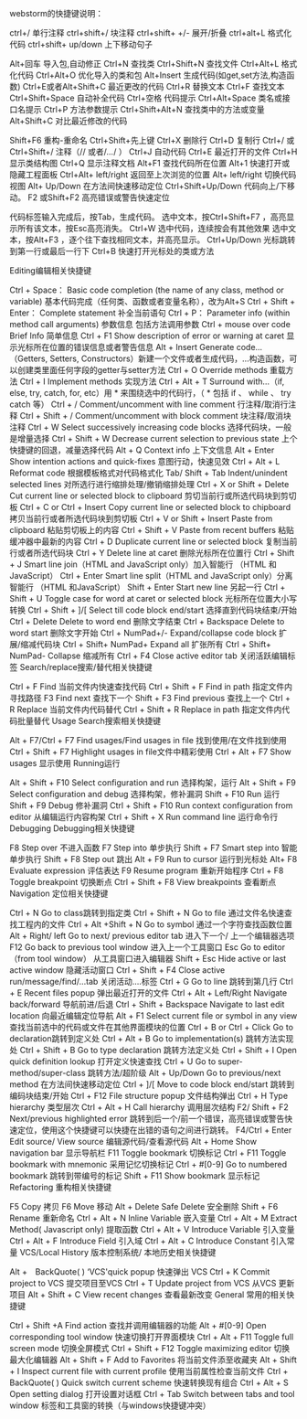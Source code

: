 webstorm的快捷键说明：


ctrl+/ 单行注释
ctrl+shift+/ 块注释
ctrl+shift+ +/- 展开/折叠
ctrl+alt+L 格式化代码
ctrl+shift+ up/down 上下移动句子

Alt+回车 导入包,自动修正
Ctrl+N 查找类
Ctrl+Shift+N 查找文件
Ctrl+Alt+L 格式化代码
Ctrl+Alt+O 优化导入的类和包
Alt+Insert 生成代码(如get,set方法,构造函数)
Ctrl+E或者Alt+Shift+C 最近更改的代码
Ctrl+R 替换文本
Ctrl+F 查找文本
Ctrl+Shift+Space 自动补全代码
Ctrl+空格 代码提示
Ctrl+Alt+Space 类名或接口名提示
Ctrl+P 方法参数提示
Ctrl+Shift+Alt+N 查找类中的方法或变量
Alt+Shift+C 对比最近修改的代码

Shift+F6 重构-重命名
Ctrl+Shift+先上键
Ctrl+X 删除行
Ctrl+D 复制行
Ctrl+/ 或 Ctrl+Shift+/ 注释（// 或者/*...*/ ）
Ctrl+J 自动代码
Ctrl+E 最近打开的文件
Ctrl+H 显示类结构图
Ctrl+Q 显示注释文档
Alt+F1 查找代码所在位置
Alt+1 快速打开或隐藏工程面板
Ctrl+Alt+ left/right 返回至上次浏览的位置
Alt+ left/right 切换代码视图
Alt+ Up/Down 在方法间快速移动定位
Ctrl+Shift+Up/Down 代码向上/下移动。
F2 或Shift+F2 高亮错误或警告快速定位

代码标签输入完成后，按Tab，生成代码。
选中文本，按Ctrl+Shift+F7 ，高亮显示所有该文本，按Esc高亮消失。
Ctrl+W 选中代码，连续按会有其他效果
选中文本，按Alt+F3 ，逐个往下查找相同文本，并高亮显示。
Ctrl+Up/Down 光标跳转到第一行或最后一行下
Ctrl+B 快速打开光标处的类或方法




Editing编辑相关快捷键

Ctrl + Space：
Basic code completion (the name of any class, method or variable) 基本代码完成（任何类、函数或者变量名称），改为Alt+S
Ctrl + Shift + Enter：
Complete statement 补全当前语句
Ctrl + P：
Parameter info (within method call arguments) 参数信息 包括方法调用参数
Ctrl + mouse over code
Brief Info 简单信息
Ctrl + F1
Show description of error or warning at caret 显示光标所在位置的错误信息或者警告信息
Alt + Insert
Generate code…（Getters, Setters, Constructors）新建一个文件或者生成代码，…构造函数，可以创建类里面任何字段的getter与setter方法
Ctrl + O
Override methods 重载方法
Ctrl + I
Implement methods 实现方法
Ctrl + Alt + T
Surround with…（if, else, try, catch, for, etc）用 * 来围绕选中的代码行，（ * 包括 if 、 while 、 try catch 等）
Ctrl + /
Comment/uncomment with line comment 行注释/取消行注释
Ctrl + Shift + /
Comment/uncomment with block comment 块注释/取消块注释
Ctrl + W
Select successively increasing code blocks 选择代码块，一般是增量选择
Ctrl + Shift + W
Decrease current selection to previous state 上个快捷键的回退，减量选择代码
Alt + Q
Context info 上下文信息
Alt + Enter
Show intention actions and quick-fixes 意图行动，快速见效
Ctrl + Alt + L
Reformat code 根据模板格式对代码格式化
Tab/ Shift + Tab
Indent/unindent selected lines 对所选行进行缩排处理/撤销缩排处理
Ctrl + X or Shift + Delete
Cut current line or selected block to clipboard 剪切当前行或所选代码块到剪切板
Ctrl + C or Ctrl + Insert
Copy current line or selected block to chipboard 拷贝当前行或者所选代码块到剪切板
Ctrl + V or Shift + Insert
Paste from clipboard 粘贴剪切板上的内容
Ctrl + Shift + V
Paste from recent buffers 粘贴缓冲器中最新的内容
Ctrl + D
Duplicate current line or selected block 复制当前行或者所选代码块
Ctrl + Y
Delete line at caret 删除光标所在位置行
Ctrl + Shift + J
Smart line join（HTML and JavaScript only）加入智能行 （HTML 和JavaScript）
Ctrl + Enter
Smart line split（HTML and JavaScript only）分离智能行 （HTML 和JavaScript）
Shift + Enter
Start new line 另起一行
Ctrl + Shift + U
Toggle case for word at caret or selected block 光标所在位置大小写转换
Ctrl + Shift + ]/[
Select till code block end/start 选择直到代码块结束/开始
Ctrl + Delete
Delete to word end 删除文字结束
Ctrl + Backspace
Delete to word start 删除文字开始
Ctrl + NumPad+/-
Expand/collapse code block 扩展/缩减代码块
Ctrl + Shift+ NumPad+
Expand all 扩张所有
Ctrl + Shift+ NumPad-
Collapse 缩减所有
Ctrl + F4
Close active editor tab 关闭活跃编辑标签
Search/replace搜索/替代相关快捷键

Ctrl + F 
Find 当前文件内快速查找代码
Ctrl + Shift + F 
Find in path 指定文件内寻找路径
F3 
Find next 查找下一个
Shift + F3 
Find previous 查找上一个
Ctrl + R 
Replace 当前文件内代码替代
Ctrl + Shift + R 
Replace in path 指定文件内代码批量替代
Usage Search搜索相关快捷键

Alt + F7/Ctrl + F7 
Find usages/Find usages in file 找到使用/在文件找到使用
Ctrl + Shift + F7 
Highlight usages in file文件中精彩使用
Ctrl + Alt + F7 
Show usages 显示使用
Running运行

Alt + Shift + F10 
Select configuration and run 选择构架，运行
Alt + Shift + F9 
Select configuration and debug 选择构架，修补漏洞
Shift + F10 
Run 运行
Shift + F9 
Debug 修补漏洞
Ctrl + Shift + F10 
Run context configuration from editor 从编辑运行内容构架
Ctrl + Shift + X 
Run command line 运行命令行
Debugging Debugging相关快捷键

F8 
Step over 不进入函数
F7 
Step into 单步执行
Shift + F7 
Smart step into 智能单步执行
Shift + F8 
Step out 跳出
Alt + F9 
Run to cursor 运行到光标处
Alt+ F8 
Evaluate expression 评估表达
F9 
Resume program 重新开始程序
Ctrl + F8 
Toggle breakpoint 切换断点
Ctrl + Shift + F8 
View breakpoints 查看断点
Navigation 定位相关快捷键

Ctrl + N 
Go to class跳转到指定类
Ctrl + Shift + N 
Go to file 通过文件名快速查找工程内的文件
Ctrl + Alt +Shift + N 
Go to symbol 通过一个字符查找函数位置
Alt + Right/ left 
Go to next/ previous editor tab 进入下一个/ 上一个编辑器选项
F12 
Go back to previous tool window 进入上一个工具窗口
Esc 
Go to editor（from tool window） 从工具窗口进入编辑器
Shift + Esc 
Hide active or last active window 隐藏活动窗口
Ctrl + Shift + F4 
Close active run/message/find/…tab 关闭活动….标签
Ctrl + G 
Go to line 跳转到第几行
Ctrl + E 
Recent files popup 弹出最近打开的文件
Ctrl + Alt + Left/Right 
Navigate back/forward 导航前进/后退
Ctrl + Shift + Backspace 
Navigate to last edit location 向最近编辑定位导航
Alt + F1 
Select current file or symbol in any view 查找当前选中的代码或文件在其他界面模块的位置
Ctrl + B or Ctrl + Click 
Go to declaration跳转到定义处
Ctrl + Alt + B 
Go to implementation(s) 跳转方法实现处
Ctrl + Shift + B 
Go to type declaration 跳转方法定义处
Ctrl + Shift + I 
Open quick definition lookup 打开定义快速查找
Ctrl + U 
Go to super-method/super-class 跳转方法/超阶级
Alt + Up/Down 
Go to previous/next method 在方法间快速移动定位
Ctrl + ]/[ 
Move to code block end/start 跳转到编码块结束/开始
Ctrl + F12 
File structure popup 文件结构弹出
Ctrl + H 
Type hierarchy 类型层次
Ctrl + Alt + H 
Call hierarchy 调用层次结构
F2/ Shift + F2 
Next/previous highlighted error 跳转到后一个/前一个错误，高亮错误或警告快速定位，使用这个快捷键可以快捷在出错的语句之间进行跳转。
F4/Ctrl + Enter 
Edit source/ View source 编辑源代码/查看源代码
Alt + Home 
Show navigation bar 显示导航栏
F11 
Toggle bookmark 切换标记
Ctrl + F11 
Toggle bookmark with mnemonic 采用记忆切换标记
Ctrl + #[0-9] 
Go to numbered bookmark 跳转到带编号的标记
Shift + F11 
Show bookmark 显示标记
Refactoring 重构相关快捷键

F5
Copy 拷贝
F6 
Move 移动
Alt + Delete 
Safe Delete 安全删除
Shift + F6 
Rename 重新命名
Ctrl + Alt + N 
Inline Variable 嵌入变量
Ctrl + Alt + M 
Extract Method( Javascript only) 提取函数
Ctrl + Alt + V 
Introduce Variable 引入变量
Ctrl + Alt + F 
Introduce Field 引入域
Ctrl + Alt + C 
Introduce Constant 引入常量
VCS/Local History 版本控制系统/ 本地历史相关快捷键

Alt +　BackQuote( ) 
‘VCS'quick popup 快速弹出 VCS
Ctrl + K 
Commit project to VCS 提交项目至VCS
Ctrl + T 
Update project from VCS 从VCS 更新项目
Alt + Shift + C 
View recent changes 查看最新改变
General 常用的相关快捷键

Ctrl + Shift +A 
Find action 查找并调用编辑器的功能
Alt + #[0-9] 
Open corresponding tool window 快速切换打开界面模块
Ctrl + Alt + F11 
Toggle full screen mode 切换全屏模式
Ctrl + Shift + F12 
Toggle maximizing editor 切换最大化编辑器
Alt + Shift + F 
Add to Favorites 将当前文件添至收藏夹
Alt + Shift + I 
Inspect current file with current profile 使用当前属性检查当前文件
Ctrl + BackQuote( ) 
Quick switch current scheme 快速转换现有组合
Ctrl + Alt + S 
Open setting dialog 打开设置对话框
Ctrl + Tab 
Switch between tabs and tool window 标签和工具窗的转换（与windows快捷键冲突）

